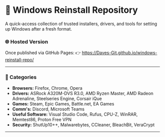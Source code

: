 # 💾 Windows Reinstall Repository

A quick-access collection of trusted installers, drivers, and tools for setting up Windows after a fresh format.

### 🌐 Hosted Version
Once published via GitHub Pages:
👉 https://Daves-Git.github.io/windows-reinstall-repo/

---

### 📂 Categories

- **Browsers:** Firefox, Chrome, Opera  
- **Drivers:** ASRock A320M-DVS R3.0, AMD Ryzen Master, AMD Radeon Adrenaline, Steelseries Engine, Corsair iQue
- **Games:** Steam, Epic Games, Battle.net, EA Games
- **Comm's:** Discord, Microsoft Teams  
- **Useful Software:** Visual Studio Code, Rufus, CPU-Z, WinRAR, Memtest86, Proton Free VPN  
- **Security:** ShutUp10++, Malwarebytes, CCleaner, BleachBit, VeraCrypt  

---